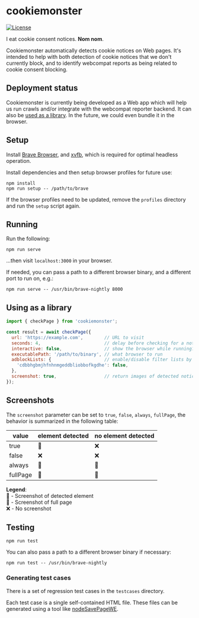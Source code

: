 # cookiemonster

[![License](https://img.shields.io/badge/License-MPL--2.0-blue)](LICENSE)

I eat cookie consent notices. **Nom nom**.

Cookiemonster automatically detects cookie notices on Web pages. It's intended to help with both detection of cookie notices that we don't currently block, and to identify webcompat reports as being related to cookie consent blocking. 

## Deployment status

Cookiemonster is currently being developed as a Web app which will help us run crawls and/or integrate with the webcompat reporter backend. It can also be [used as a library](using-as-a-library). In the future, we could even bundle it in the browser.

## Setup

Install [Brave Browser](https://brave.com/linux/), and [xvfb](https://www.x.org/releases/X11R7.6/doc/man/man1/Xvfb.1.xhtml), which is required for optimal headless operation.

Install dependencies and then setup browser profiles for future use:
```
npm install
npm run setup -- /path/to/brave
```

If the browser profiles need to be updated, remove the `profiles` directory and run the `setup` script again.

## Running

Run the following:

```
npm run serve
```

...then visit `localhost:3000` in your browser.

If needed, you can pass a path to a different browser binary, and a different port to run on, e.g.:

```
npm run serve -- /usr/bin/brave-nightly 8000
```

## Using as a library

```js
import { checkPage } from 'cookiemonster';

const result = await checkPage({
  url: 'https://example.com',        // URL to visit
  seconds: 4,                        // delay before checking for a notice
  interactive: false,                // show the browser while running?
  executablePath: '/path/to/binary', // what browser to run
  adblockLists: {                    // enable/disable filter lists by component id
    'cdbbhgbmjhfnhnmgeddbliobbofkgdhe': false,
  },
  screenshot: true,                  // return images of detected notices or full page (see Screenshots section)
});
```

## Screenshots

The `screenshot` parameter can be set to `true`, `false`, `always`, `fullPage`, the behavior is summarized in the following table:

| value     | element detected | no element detected |
|-----------|------------------|---------------------|
| true      | 🎯               | ❌                  |
| false     | ❌               | ❌                  |
| always    | 🎯               | 📄                  |
| fullPage  | 📄               | 📄                  |

**Legend**:  
🎯 - Screenshot of detected element  
📄 - Screenshot of full page  
❌ - No screenshot  

## Testing

```
npm run test
```

You can also pass a path to a different browser binary if necessary:

```
npm run test -- /usr/bin/brave-nightly
```

### Generating test cases

There is a set of regression test cases in the `testcases` directory.

Each test case is a single self-contained HTML file.
These files can be generated using a tool like [nodeSavePageWE](https://github.com/markusmobius/nodeSavePageWE).
